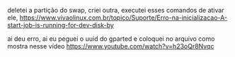 deletei a partição do swap, criei outra, executei esses comandos de ativar ele, https://www.vivaolinux.com.br/topico/Suporte/Erro-na-inicializacao-A-start-job-is-running-for-dev-disk-by

ai deu erro, ai eu peguei o uuid do gparted e coloquei no arquivo como mostra nesse vídeo https://www.youtube.com/watch?v=h23oQr8Nvqc
